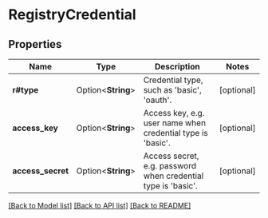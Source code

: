 # RegistryCredential

## Properties

Name | Type | Description | Notes
------------ | ------------- | ------------- | -------------
**r#type** | Option<**String**> | Credential type, such as 'basic', 'oauth'. | [optional]
**access_key** | Option<**String**> | Access key, e.g. user name when credential type is 'basic'. | [optional]
**access_secret** | Option<**String**> | Access secret, e.g. password when credential type is 'basic'. | [optional]

[[Back to Model list]](../README.md#documentation-for-models) [[Back to API list]](../README.md#documentation-for-api-endpoints) [[Back to README]](../README.md)


